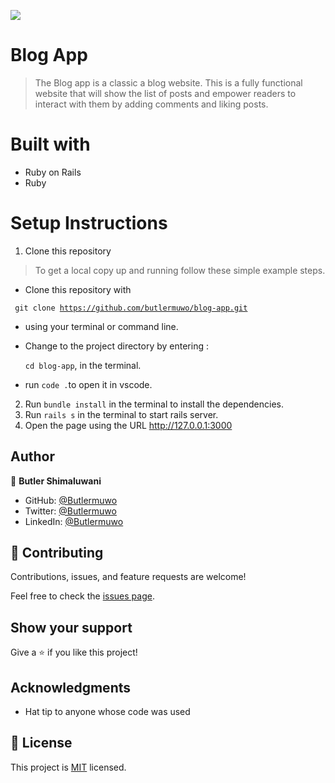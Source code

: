 ![](https://img.shields.io/badge/Blog-app-blue)
# Blog App
> The Blog app is a classic a blog website. This is a fully functional website that will show the list of posts and empower readers to interact with them by adding comments and liking posts.

# Built with

- Ruby on Rails
- Ruby

# Setup Instructions

1. Clone this repository
> To get a local copy up and running follow these simple example steps.

- Clone this repository with

<code> git clone <https://github.com/butlermuwo/blog-app.git> </code>

- using your terminal or command line.

- Change to the project directory by entering :

  <code>cd blog-app</code>, in the terminal.

- run <code>code .</code>to open it in vscode.

2. Run `bundle install` in the terminal to install the dependencies.
3. Run `rails s` in the terminal to start rails server.
4. Open the page using the URL http://127.0.0.1:3000

## Author

👤 **Butler Shimaluwani**

- GitHub: [@Butlermuwo](https://github.com/butlermuwo)
- Twitter: [@Butlermuwo](https://twitter.com/ButlerMuwo)
- LinkedIn: [@Butlermuwo](https://www.linkedin.com/in/butlermuwo)

## 🤝 Contributing

Contributions, issues, and feature requests are welcome!

Feel free to check the [issues page](../../issues/).

## Show your support

Give a ⭐️ if you like this project!

## Acknowledgments

- Hat tip to anyone whose code was used

## 📝 License

This project is [MIT](./MIT.md) licensed.